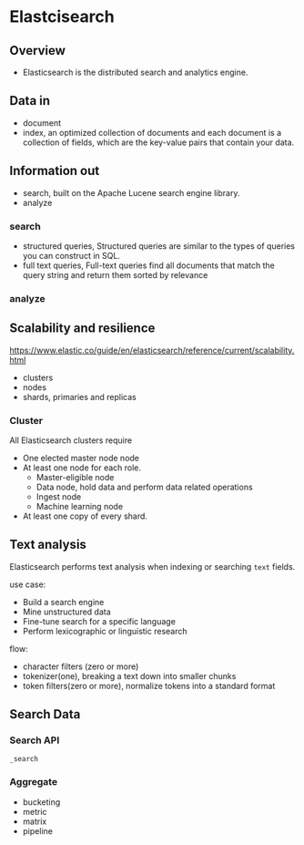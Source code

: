 # Elastcisearch

## Overview

- Elasticsearch is the distributed search and analytics engine.

## Data in

- document
- index, an optimized collection of documents and each document is a collection of fields, which are the key-value pairs that contain your data.

## Information out

- search, built on the Apache Lucene search engine library.
- analyze

### search

- structured queries, Structured queries are similar to the types of queries you can construct in SQL.
- full text queries, Full-text queries find all documents that match the query string and return them sorted by relevance

### analyze

## Scalability and resilience

<https://www.elastic.co/guide/en/elasticsearch/reference/current/scalability.html>

- clusters
- nodes
- shards, primaries and replicas

### Cluster

All Elasticsearch clusters require

- One elected master node node
- At least one node for each role.
  - Master-eligible node
  - Data node, hold data and perform data related operations
  - Ingest node
  - Machine learning node
- At least one copy of every shard.

## Text analysis

Elasticsearch performs text analysis when indexing or searching `text` fields.

use case:

- Build a search engine
- Mine unstructured data
- Fine-tune search for a specific language
- Perform lexicographic or linguistic research

flow:

- character filters (zero or more)
- tokenizer(one), breaking a text down into smaller chunks
- token filters(zero or more), normalize tokens into a standard format

## Search Data

### Search API

`_search`

### Aggregate

- bucketing
- metric
- matrix
- pipeline
